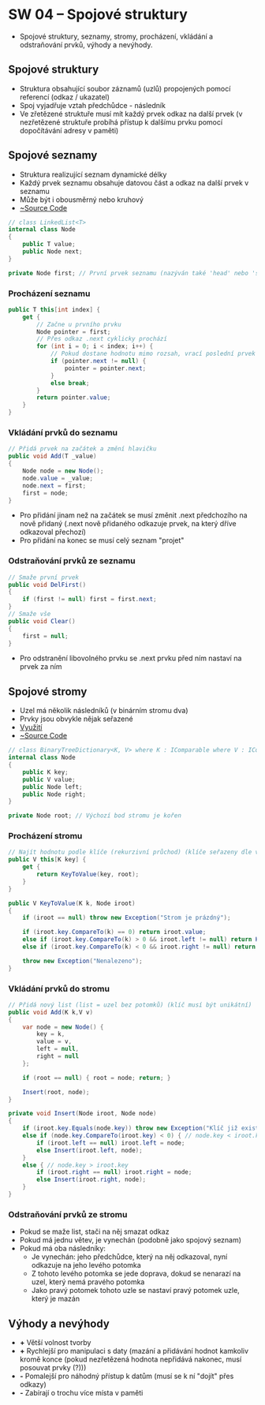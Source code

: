# SW 04 – Spojové struktury

* Spojové struktury, seznamy, stromy, procházení, vkládání a odstraňování prvků, výhody a nevýhody.

## Spojové struktury

* Struktura obsahující soubor záznamů (uzlů) propojených pomocí referencí (odkaz / ukazatel)
* Spoj vyjadřuje vztah předchůdce - následník
* Ve zřetězené struktuře musí mít každý prvek odkaz na další prvek (v nezřetězené struktuře probíhá přístup k dalšímu prvku pomocí dopočítávání adresy v paměti)

## Spojové seznamy

* Struktura realizující seznam dynamické délky
* Každý prvek seznamu obsahuje datovou část a odkaz na další prvek v seznamu
* Může být i obousměrný nebo kruhový
* [~Source Code](https://github.com/RDMCz/Spojovy-Seznam/blob/master/191120_spojovy_seznam/Models/MujList.cs)

``` csharp
// class LinkedList<T>
internal class Node
{
    public T value;
    public Node next;
}

private Node first; // První prvek seznamu (nazýván také 'head' nebo 'start')
```

### Procházení seznamu

``` csharp
public T this[int index] {
    get {
        // Začne u prvního prvku
        Node pointer = first;
        // Přes odkaz .next cyklicky prochází
        for (int i = 0; i < index; i++) {
            // Pokud dostane hodnotu mimo rozsah, vrací poslední prvek (při záporné hodnotě vrací první prvek)
            if (pointer.next != null) {
                pointer = pointer.next;
            }
            else break;
        }
        return pointer.value;
    }
}

```

### Vkládání prvků do seznamu

``` csharp
// Přidá prvek na začátek a změní hlavičku
public void Add(T _value)
{
    Node node = new Node();
    node.value = _value;
    node.next = first;
    first = node;
}
```

* Pro přidání jinam než na začátek se musí změnit .next předchozího na nově přidaný (.next nově přidaného odkazuje prvek, na který dříve odkazoval přechozí)
* Pro přidání na konec se musí celý seznam "projet"

### Odstraňování prvků ze seznamu

``` csharp
// Smaže první prvek
public void DelFirst()
{
    if (first != null) first = first.next;
}
// Smaže vše
public void Clear()
{
    first = null;
}
```

* Pro odstranění libovolného prvku se .next prvku před ním nastaví na prvek za ním

## Spojové stromy

* Uzel má několik následníků (v binárním stromu dva)
* Prvky jsou obvykle nějak seřazené
* [Využití](https://stackoverflow.com/questions/2130416/what-are-the-applications-of-binary-trees)
* [~Source Code](https://github.com/RDMCz/Binarni-Strom/blob/master/191211_binarni_strom/Dictionary.cs)

``` csharp
// class BinaryTreeDictionary<K, V> where K : IComparable where V : IComparable
internal class Node
{
    public K key;
    public V value;
    public Node left;
    public Node right;
}

private Node root; // Výchozí bod stromu je kořen
```

### Procházení stromu

``` csharp
// Najít hodnotu podle klíče (rekurzivní průchod) (klíče seřazeny dle velikosti)
public V this[K key] {
    get {
        return KeyToValue(key, root);
    }
}

public V KeyToValue(K k, Node iroot)
{
    if (iroot == null) throw new Exception("Strom je prázdný");

    if (iroot.key.CompareTo(k) == 0) return iroot.value;
    else if (iroot.key.CompareTo(k) > 0 && iroot.left != null) return KeyToValue(k, iroot.left);
    else if (iroot.key.CompareTo(k) < 0 && iroot.right != null) return KeyToValue(k, iroot.right);

    throw new Exception("Nenalezeno");
}
```

### Vkládání prvků do stromu

``` csharp
// Přidá nový list (list = uzel bez potomků) (klíč musí být unikátní)
public void Add(K k,V v)
{
    var node = new Node() {
        key = k,
        value = v,
        left = null,
        right = null
    };

    if (root == null) { root = node; return; }

    Insert(root, node);
}

private void Insert(Node iroot, Node node)
{
    if (iroot.key.Equals(node.key)) throw new Exception("Klíč již existuje");
    else if (node.key.CompareTo(iroot.key) < 0) { // node.key < iroot.key
        if (iroot.left == null) iroot.left = node;
        else Insert(iroot.left, node);
    }
    else { // node.key > iroot.key
        if (iroot.right == null) iroot.right = node;
        else Insert(iroot.right, node);
    }
}
```

### Odstraňování prvků ze stromu

* Pokud se maže list, stači na něj smazat odkaz
* Pokud má jednu větev, je vynechán (podobně jako spojový seznam)
* Pokud má oba následníky:
  * Je vynechán: jeho předchůdce, který na něj odkazoval, nyní odkazuje na jeho levého potomka
  * Z tohoto levého potomka se jede doprava, dokud se nenarazí na uzel, který nemá pravého potomka
  * Jako pravý potomek tohoto uzle se nastaví pravý potomek uzle, který je mazán

## Výhody a nevýhody

* __+__ Větší volnost tvorby
* __+__ Rychlejší pro manipulaci s daty (mazání a přidávání hodnot kamkoliv kromě konce (pokud nezřetězená hodnota nepřidává nakonec, musí posouvat prvky (?)))
* __-__ Pomalejší pro náhodný přístup k datům (musí se k ní "dojít" přes odkazy)
* __-__ Zabírají o trochu více místa v paměti
